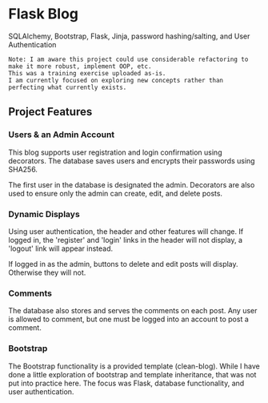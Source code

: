 # Flask Blog
SQLAlchemy, Bootstrap, Flask, Jinja, password hashing/salting, and User Authentication

```
Note: I am aware this project could use considerable refactoring to make it more robust, implement OOP, etc. 
This was a training exercise uploaded as-is.
I am currently focused on exploring new concepts rather than perfecting what currently exists. 
```

## Project Features

### Users & an Admin Account
This blog supports user registration and login confirmation using decorators. The database saves users and encrypts their passwords using SHA256.

The first user in the database is designated the admin. Decorators are also used to ensure only the admin can create, edit, and delete posts.

### Dynamic Displays
Using user authentication, the header and other features will change. If logged in, the 'register' and 'login' links in the header will not display, a 'logout' link will appear instead.

If logged in as the admin, buttons to delete and edit posts will display. Otherwise they will not.

### Comments
The database also stores and serves the comments on each post. Any user is allowed to comment, but one must be logged into an account to post a comment.

### Bootstrap
The Bootstrap functionality is a provided template (clean-blog). While I have done a little exploration of bootstrap and template inheritance, that was not put into practice here. The focus was Flask, database functionality, and user authentication.
